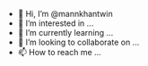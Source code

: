 - 👋 Hi, I’m @mannkhantwin
- 👀 I’m interested in ...
- 🌱 I’m currently learning ...
- 💞️ I’m looking to collaborate on ...
- 📫 How to reach me ...

<!---
mannkhantwin/mannkhantwin is a ✨ special ✨ repository because its `README.md` (this file) appears on your GitHub profile.
You can click the Preview link to take a look at your changes.
--->
